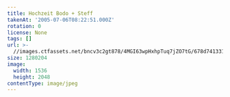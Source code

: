 ```yaml
---
title: Hochzeit Bodo + Steff
takenAt: '2005-07-06T08:22:51.000Z'
rotation: 0
license: None
tags: []
url: >-
  //images.ctfassets.net/bncv3c2gt878/4MGI63wpHxhpTuq7jZO7tG/678d741331e851549319209c6cfc8215/hochzeit-bodo--steff_4560374502_o
size: 1280204
image:
  width: 1536
  height: 2048
contentType: image/jpeg
---
```


